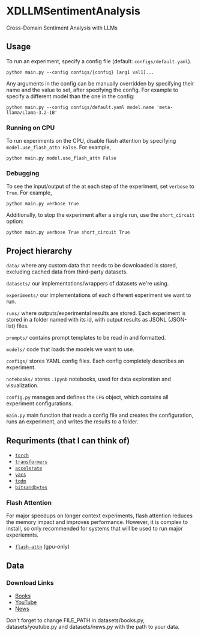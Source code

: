# XDLLMSentimentAnalysis
Cross-Domain Sentiment Analysis with LLMs

## Usage

To run an experiment, specify a config file (default: `configs/default.yaml`).

`python main.py --config configs/{config} [arg1 val1]...`

Any arguments in the config can be manually overridden by specifying their name and the value to set, after specifying the config. For example to specify a different model than the one in the config:

`python main.py --config configs/default.yaml model.name 'meta-llama/Llama-3.2-1B'`

### Running on CPU

To run experiments on the CPU, disable flash attention by specifying `model.use_flash_attn False`.  For example,

`python main.py model.use_flash_attn False`

### Debugging

To see the input/output of the at each step of the experiment, set `verbose` to `True`.  For example,

`python main.py verbose True`

Additionally, to stop the experiment after a single run, use the `short_circuit` option:

`python main.py verbose True short_circuit True`

## Project hierarchy

`data/` where any custom data that needs to be downloaded is stored, excluding cached data from third-party datasets.

`datasets/` our implementations/wrappers of datasets we're using.

`experiments/` our implementations of each different experiment we want to run.  

`runs/` where outputs/experimental results are stored.  Each experiment is stored in a folder named with its id, with output results as JSONL (JSON-list) files.

`prompts/` contains prompt templates to be read in and formatted.

`models/` code that loads the models we want to use.

`configs/` stores YAML config files.  Each config completely describes an experiment.

`notebooks/` stores `.ipynb` notebooks, used for data exploration and visualization.

`config.py` manages and defines the `CFG` object, which contains all experiment configurations.

`main.py` main function that reads a config file and creates the configuration, runs an experiment, and writes the results to a folder.

## Requriments (that I can think of)
- [`torch`](https://pytorch.org/)
- [`transformers`](https://huggingface.co/docs/transformers/installation)
- [`accelerate`](https://pypi.org/project/accelerate/)
- [`yacs`](https://pypi.org/project/yacs/)
- [`tqdm`](https://tqdm.github.io/)
- [`bitsandbytes`](https://huggingface.co/docs/bitsandbytes/main/en/installation)

### Flash Attention

For major speedups on longer context experiments, flash attention reduces the memory impact and improves performance.  However, it is complex to install, so only recommended for systems that will be used to run major experiemnts.

- [`flash-attn`](https://github.com/Dao-AILab/flash-attention) (gpu-only)

## Data
### Download Links
- [Books](https://www.kaggle.com/datasets/ymaricar/cmu-book-summary-dataset?resource=download)
- [YouTube](https://www.kaggle.com/datasets/atifaliak/youtube-comments-dataset)
- [News](https://www.kaggle.com/datasets/aryansingh0909/nyt-articles-21m-2000-present)

Don't forget to change FILE_PATH in datasets/books.py, datasets/youtube.py and datasets/news.py with the path to your data.
